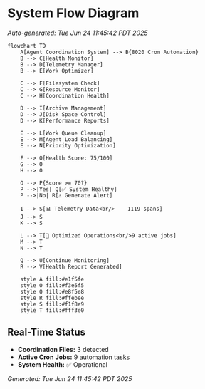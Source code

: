 # System Flow Diagram

*Auto-generated: Tue Jun 24 11:45:42 PDT 2025*

```mermaid
flowchart TD
    A[Agent Coordination System] --> B{8020 Cron Automation}
    B --> C[Health Monitor]
    B --> D[Telemetry Manager]
    B --> E[Work Optimizer]
    
    C --> F[Filesystem Check]
    C --> G[Resource Monitor]
    C --> H[Coordination Health]
    
    D --> I[Archive Management]
    D --> J[Disk Space Control]
    D --> K[Performance Reports]
    
    E --> L[Work Queue Cleanup]
    E --> M[Agent Load Balancing]
    E --> N[Priority Optimization]
    
    F --> O[Health Score: 75/100]
    G --> O
    H --> O
    
    O --> P{Score >= 70?}
    P -->|Yes| Q[✅ System Healthy]
    P -->|No| R[⚠️ Generate Alert]
    
    I --> S[📊 Telemetry Data<br/>    1119 spans]
    J --> S
    K --> S
    
    L --> T[🎯 Optimized Operations<br/>9 active jobs]
    M --> T
    N --> T
    
    Q --> U[Continue Monitoring]
    R --> V[Health Report Generated]
    
    style A fill:#e1f5fe
    style O fill:#f3e5f5
    style Q fill:#e8f5e8
    style R fill:#ffebee
    style S fill:#f1f8e9
    style T fill:#fff3e0
```

## Real-Time Status
- **Coordination Files:**        3 detected
- **Active Cron Jobs:** 9 automation tasks
- **System Health:** ✅ Operational

*Generated: Tue Jun 24 11:45:42 PDT 2025*
